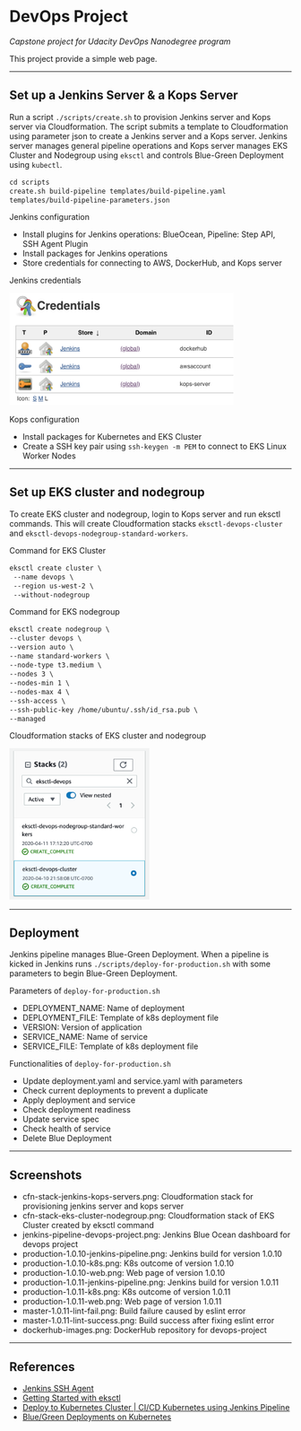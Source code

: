 # DevOps Project

*Capstone project for Udacity DevOps Nanodegree program*

This project provide a simple web page. 

--- 

## Set up a Jenkins Server & a Kops Server

Run a script `./scripts/create.sh` to provision Jenkins server and Kops server via Cloudformation. The script submits a template to Cloudformation using parameter json to create a Jenkins server and a Kops server. Jenkins server manages general pipeline operations and Kops server manages EKS Cluster and Nodegroup using `eksctl` and controls Blue-Green Deployment using `kubectl`.

```
cd scripts
create.sh build-pipeline templates/build-pipeline.yaml templates/build-pipeline-parameters.json
```

Jenkins configuration
- Install plugins for Jenkins operations: BlueOcean, Pipeline: Step API, SSH Agent Plugin
- Install packages for Jenkins operations
- Store credentials for connecting to AWS, DockerHub, and Kops server

Jenkins credentials 

<img src="./screenshots/jenkins-credentials.png" alt="Jenkins credentials" width="400" height="200"/>

Kops configuration
- Install packages for Kubernetes and EKS Cluster
- Create a SSH key pair using `ssh-keygen -m PEM` to connect to EKS Linux Worker Nodes

---

## Set up EKS cluster and nodegroup

To create EKS cluster and nodegroup, login to Kops server and run eksctl commands. This will create Cloudformation stacks `eksctl-devops-cluster` and `eksctl-devops-nodegroup-standard-workers`.

Command for EKS Cluster
```
eksctl create cluster \
 --name devops \
 --region us-west-2 \
 --without-nodegroup
```

Command for EKS nodegroup
```
eksctl create nodegroup \
--cluster devops \
--version auto \
--name standard-workers \
--node-type t3.medium \
--nodes 3 \
--nodes-min 1 \
--nodes-max 4 \
--ssh-access \
--ssh-public-key /home/ubuntu/.ssh/id_rsa.pub \
--managed
```

Cloudformation stacks of EKS cluster and nodegroup

<img src="./screenshots/cfn-eks-stacks.png" alt="EKS stacks" width="250" height="270"/>

---

## Deployment

Jenkins pipeline manages Blue-Green Deployment. When a pipeline is kicked in Jenkins runs `./scripts/deploy-for-production.sh` with some parameters to begin Blue-Green Deployment.

Parameters of `deploy-for-production.sh`
- DEPLOYMENT_NAME: Name of deployment 
- DEPLOYMENT_FILE: Template of k8s deployment file
- VERSION: Version of application
- SERVICE_NAME: Name of service
- SERVICE_FILE: Template of k8s deployment file

Functionalities of `deploy-for-production.sh`
- Update deployment.yaml and service.yaml with parameters
- Check current deployments to prevent a duplicate
- Apply deployment and service
- Check deployment readiness
- Update service spec
- Check health of service
- Delete Blue Deployment

---

## Screenshots

- cfn-stack-jenkins-kops-servers.png: Cloudformation stack for provisioning jenkins server and kops server
- cfn-stack-eks-cluster-nodegroup.png: Cloudformation stack of EKS Cluster created by eksctl command
- jenkins-pipeline-devops-project.png: Jenkins Blue Ocean dashboard for devops project
- production-1.0.10-jenkins-pipeline.png: Jenkins build for version 1.0.10
- production-1.0.10-k8s.png: K8s outcome of version 1.0.10
- production-1.0.10-web.png: Web page of version 1.0.10
- production-1.0.11-jenkins-pipeline.png: Jenkins build for version 1.0.11
- production-1.0.11-k8s.png: K8s outcome of version 1.0.11
- production-1.0.11-web.png: Web page of version 1.0.11
- master-1.0.11-lint-fail.png: Build failure caused by eslint error
- master-1.0.11-lint-success.png:  Build success after fixing eslint error
- dockerhub-images.png: DockerHub repository for devops-project

--- 

## References

- [Jenkins SSH Agent](https://plugins.jenkins.io/ssh-agent/)
- [Getting Started with eksctl](https://docs.aws.amazon.com/eks/latest/userguide/getting-started-eksctl.html)
- [Deploy to Kubernetes Cluster | CI/CD Kubernetes using Jenkins Pipeline](https://www.youtube.com/watch?v=naUhXrV_rRA&t=650s)
- [Blue/Green Deployments on Kubernetes](https://www.ianlewis.org/en/bluegreen-deployments-kubernetes)

